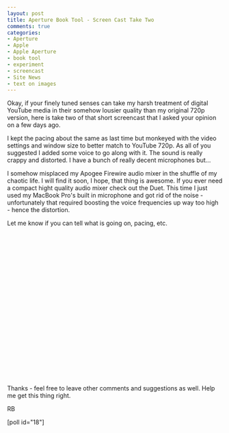 ```yaml
---
layout: post
title: Aperture Book Tool - Screen Cast Take Two
comments: true
categories:
- Aperture
- Apple
- Apple Aperture
- book tool
- experiment
- screencast
- Site News
- text on images
---
```

Okay, if your finely tuned senses can take my harsh treatment of digital YouTube media in their somehow lousier quality than my original 720p version, here is take two of that short screencast that I asked your opinion on a few days ago.

I kept the pacing about the same as last time but monkeyed with the video settings and window size to better match to YouTube 720p. As all of you suggested I added some voice to go along with it. The sound is really crappy and distorted. I have a bunch of really decent microphones but...

I somehow misplaced my Apogee Firewire audio mixer in the shuffle of my chaotic life. I will find it soon, I hope, that thing is awesome. If you ever need a compact hight quality audio mixer check out the Duet. This time I just used my MacBook Pro's built in microphone and got rid of the noise - unfortunately that required boosting the voice frequencies up way too high - hence the distortion.

Let me know if you can tell what is going on, pacing, etc.

<object classid="clsid:d27cdb6e-ae6d-11cf-96b8-444553540000" width="560" height="340" codebase="http://download.macromedia.com/pub/shockwave/cabs/flash/swflash.cab#version=6,0,40,0"><param name="allowFullScreen" value="true" /><param name="allowscriptaccess" value="always" /><param name="src" value="http://www.youtube.com/v/RNuumL3BOE0&amp;hl=en_US&amp;fs=1&amp;hd=1" /><param name="allowfullscreen" value="true" /><embed type="application/x-shockwave-flash" width="560" height="340" src="http://www.youtube.com/v/RNuumL3BOE0&amp;hl=en_US&amp;fs=1&amp;hd=1" allowscriptaccess="always" allowfullscreen="true"></embed></object>

Thanks - feel free to leave other comments and suggestions as well. Help me get this thing right.

RB

[poll id="18"] 